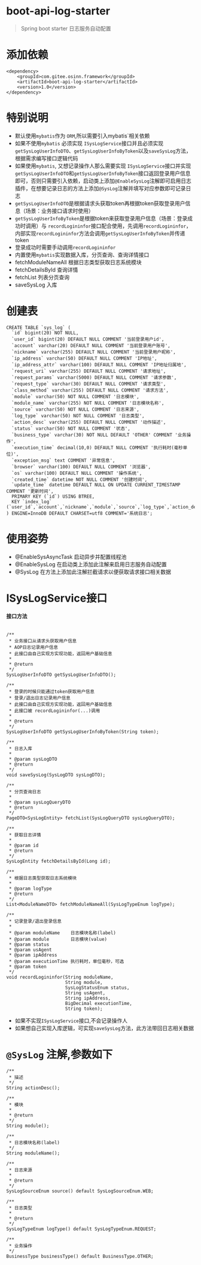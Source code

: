 # boot-api-log-starter
> Spring boot starter 日志服务自动配置

# 添加依赖
```
<dependency>
    <groupId>com.gitee.osinn.framework</groupId>
    <artifactId>boot-api-log-starter</artifactId>
    <version>1.0</version>
</dependency>
```

# 特别说明
- 默认使用`mybatis`作为 `ORM`,所以需要引入mybatis`相关依赖
- 如果不使用`mybatis` 必须实现 `ISysLogService`接口并且必须实现`getSysLogUserInfoDTO`、`getSysLogUserInfoByToken`以及`saveSysLog`方法，根据需求编写接口逻辑代码
- 如果使用`mybatis`, 又想记录操作人那么需要实现 `ISysLogService`接口并实现`getSysLogUserInfoDTO`和`getSysLogUserInfoByToken`接口返回登录用户信息即可，否则只需要引入依赖，启动类上添加`@EnableSysLog`注解即可启用日志插件，在想要记录日志的方法上添加`@SysLog`注解并填写对应参数即可记录日志
- `getSysLogUserInfoDTO`是根据请求头获取token再根据token获取登录用户信息（场景：业务接口请求时使用）
- `getSysLogUserInfoByToken`是根据token来获取登录用户信息（场景：登录成功时调用）与 `recordLogininfor`接口配合使用，先调用`recordLogininfor`，内部实现`recordLogininfor`方法会调用`getSysLogUserInfoByToken`并传递token
- 登录成功时需要手动调用`recordLogininfor`
- 内置使用`mybatis`实现数据入库，分页查询、查询详情接口
- fetchModuleNameAll 根据日志类型获取日志系统模块
- fetchDetailsById 查询详情
- fetchList 列表分页查询
- saveSysLog 入库


# 创建表
```
CREATE TABLE `sys_log` (
  `id` bigint(20) NOT NULL,
  `user_id` bigint(20) DEFAULT NULL COMMENT '当前登录用户id',
  `account` varchar(20) DEFAULT NULL COMMENT '当前登录用户账号',
  `nickname` varchar(255) DEFAULT NULL COMMENT '当前登录用户昵称',
  `ip_address` varchar(50) DEFAULT NULL COMMENT 'IP地址',
  `ip_address_attr` varchar(100) DEFAULT NULL COMMENT 'IP地址归属地',
  `request_uri` varchar(255) DEFAULT NULL COMMENT '请求地址',
  `request_params` varchar(5000) DEFAULT NULL COMMENT '请求参数',
  `request_type` varchar(30) DEFAULT NULL COMMENT '请求类型',
  `class_method` varchar(255) DEFAULT NULL COMMENT '请求方法',
  `module` varchar(50) NOT NULL COMMENT '日志模块',
  `module_name` varchar(255) NOT NULL COMMENT '日志模块名称',
  `source` varchar(50) NOT NULL COMMENT '日志来源',
  `log_type` varchar(50) NOT NULL COMMENT '日志类型',
  `action_desc` varchar(255) DEFAULT NULL COMMENT '动作描述',
  `status` varchar(50) NOT NULL COMMENT '状态',
  `business_type` varchar(30) NOT NULL DEFAULT 'OTHER' COMMENT '业务操作',
  `execution_time` decimal(10,0) DEFAULT NULL COMMENT '执行耗时(毫秒单位)',
  `exception_msg` text COMMENT '异常信息',
  `browser` varchar(100) DEFAULT NULL COMMENT '浏览器',
  `os` varchar(100) DEFAULT NULL COMMENT '操作系统',
  `created_time` datetime NOT NULL COMMENT '创建时间',
  `update_time` datetime DEFAULT NULL ON UPDATE CURRENT_TIMESTAMP COMMENT '更新时间',
  PRIMARY KEY (`id`) USING BTREE,
  KEY `index_log` (`user_id`,`account`,`nickname`,`module`,`source`,`log_type`,`action_desc`,`status`)
) ENGINE=InnoDB DEFAULT CHARSET=utf8 COMMENT='系统日志';
```
# 使用姿势
- @EnableSysAsyncTask 启动异步并配置线程池
- @EnableSysLog 在启动类上添加此注解来启用日志服务自动配置
- @SysLog 在方法上添加此注解拦截请求以便获取请求接口相关数据

# ISysLogService接口
#### 接口方法
```

/**
 * 业务接口从请求头获取用户信息
 * AOP日志记录用户信息
 * 此接口由自己实现方实现功能，返回用户基础信息
 *
 * @return
 */
SysLogUserInfoDTO getSysLogUserInfoDTO();

/**
 * 登录的时候只能通过token获取用户信息
 * 登录/退出日志记录用户信息
 * 此接口由自己实现方实现功能，返回用户基础信息
 * 此接口被 recordLogininfor(...)调用
 *
 * @return
 */
SysLogUserInfoDTO getSysLogUserInfoByToken(String token);

/**
 * 日志入库
 *
 * @param sysLogDTO
 * @return
 */
void saveSysLog(SysLogDTO sysLogDTO);

/**
 * 分页查询日志
 *
 * @param sysLogQueryDTO
 * @return
 */
PageDTO<SysLogEntity> fetchList(SysLogQueryDTO sysLogQueryDTO);

/**
 * 获取日志详情
 *
 * @param id
 * @return
 */
SysLogEntity fetchDetailsById(Long id);

/**
 * 根据日志类型获取日志系统模块
 *
 * @param logType
 * @return
 */
List<ModuleNameDTO> fetchModuleNameAll(SysLogTypeEnum logType);

/**
 * 记录登录/退出登录信息
 *
 * @param moduleName    日志模块名称(label)
 * @param module        日志模块(value)
 * @param status
 * @param usAgent
 * @param ipAddress
 * @param executionTime 执行耗时，单位毫秒，可选
 * @param token
 */
void recordLogininfor(String moduleName,
                      String module,
                      SysLogStatusEnum status,
                      String usAgent,
                      String ipAddress,
                      BigDecimal executionTime,
                      String token);
```
- 如果不实现`ISysLogService`接口,不会记录操作人
- 如果想自己实现入库逻辑，可实现`saveSysLog`方法，此方法带回日志相关数据

# `@SysLog` 注解,参数如下
```
/**
 * 描述
 */
String actionDesc();

/**
 * 模块
 *
 * @return
 */
String module();

/**
 * 日志模块名称(label)
 */
String moduleName();

/**
 * 日志来源
 *
 * @return
 */
SysLogSourceEnum source() default SysLogSourceEnum.WEB;

/**
 * 日志类型
 *
 * @return
 */
SysLogTypeEnum logType() default SysLogTypeEnum.REQUEST;

/**
 * 业务操作
 */
BusinessType businessType() default BusinessType.OTHER;
```